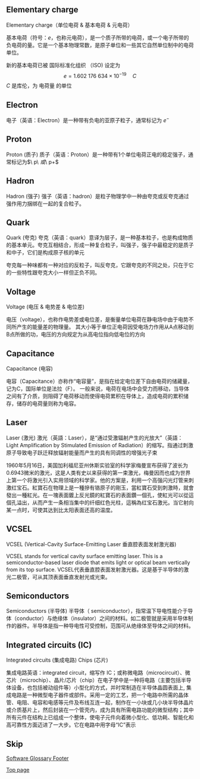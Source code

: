 ## Elementary charge
Elementary charge（单位电荷 & 基本电荷 & 元电荷）

基本电荷（符号：${\displaystyle e}$，也称元电荷），是一个质子所带的电荷，或一个电子所带的负电荷的量。它是一个基本物理常数，是原子单位和一些其它自然单位制中的电荷单位。

新的基本电荷已被 国际标准化组织 （ISO) 设定为
$${\displaystyle e=1.602\ 176\ 634\times 10^{-19} \quad C }$$
${C}$ 是库伦，为 电荷量 的单位

## Electron
电子（英语：Electron）是一种带有负电的亚原子粒子，通常标记为$\ e^-$

## Proton
Proton (质子)
质子（英语：Proton）是一种带有1个单位电荷正电的稳定强子，通常标记为$\ p\ $或$\ p+\$

## Hadron
Hadron (强子)
强子（英语：hadron）是粒子物理学中一种由夸克或反夸克通过强作用力捆绑在一起的复合粒子。

## Quark
Quark (夸克)
夸克（英语：quark）意译为层子，是一种基本粒子，也是构成物质的基本单元。夸克互相结合，形成一种复合粒子，叫强子，强子中最稳定的是质子和中子，它们是构成原子核的单元

夸克每一种味都有一种对应的反粒子，叫反夸克，它跟夸克的不同之处，只在于它的一些特性跟夸克大小一样但正负不同。

## Voltage
Voltage (电压 & 电势差 & 电位差)

电压（voltage），也称作电势差或电位差，是衡量单位电荷在静电场中由于电势不同所产生的能量差的物理量。 其大小等于单位正电荷因受电场力作用从A点移动到B点所做的功，电压的方向规定为从高电位指向低电位的方向

## Capacitance
Capacitance (电容)

电容（Capacitance）亦称作“电容量”，是指在给定电位差下自由电荷的储藏量，记为C，国际单位是法拉（F）。 一般来说，电荷在电场中会受力而移动，当导体之间有了介质，则阻碍了电荷移动而使得电荷累积在导体上，造成电荷的累积储存，储存的电荷量则称为电容。

## Laser
Laser (激光)
激光（英語：Laser），是“通过受激辐射产生的光放大”（英語：Light Amplification by Stimulated Emission of Radiation）的缩写。指通过刺激原子导致电子跃迁释放辐射能量而产生的具有同调性的增强光子束

1960年5月16日，美国加利福尼亚州休斯实验室的科学家梅曼宣布获得了波长为0.6943微米的激光，这是人类有史以来获得的第一束激光，梅曼因而也成为世界上第一个将激光引入实用领域的科学家。他的方案是，利用一个高强闪光灯管来刺激红宝石。紅寶石在物理上是一種摻有铬原子的剛玉，當紅寶石受到刺激時，就會發出一種紅光。在一塊表面鍍上反光鏡的紅寶石的表面鑽一個孔，使紅光可以從這個孔溢出，从而产生一条相当集中的纤细红色光柱，這稱為红宝石激光。当它射向某一点时，可使其达到比太阳表面还高的温度。

## VCSEL
VCSEL (Vertical-Cavity Surface-Emitting Laser 垂直腔表面发射激光器)

VCSEL stands for vertical cavity surface emitting laser. This is a semiconductor-based laser diode that emits light or optical beam vertically from its top surface. 
VCSEL代表垂直腔表面发射激光器。这是基于半导体的激光二极管，可从其顶表面垂直发射光或光束。

## Semiconductors
Semiconductors (半导体)
半导体（ semiconductor），指常温下导电性能介于导体（conductor）与绝缘体（insulator）之间的材料。如二极管就是采用半导体制作的器件。半导体是指一种导电性可受控制，范围可从绝缘体至导体之间的材料。

## Integrated circuits (IC)
Integrated circuits (集成电路) Chips (芯片)

集成电路英语：integrated circuit，缩写作 IC；或称微电路（microcircuit）、微芯片（microchip）、晶片/芯片（chip）在电子学中是一种将电路（主要包括半导体设备，也包括被动组件等）小型化的方式，并时常制造在半导体晶圆表面上, 集成电路是一种微型电子器件或部件。采用一定的工艺，把一个电路中所需的晶体管、电阻、电容和电感等元件及布线互连一起，制作在一小块或几小块半导体晶片或介质基片上，然后封装在一个管壳内，成为具有所需电路功能的微型结构；其中所有元件在结构上已组成一个整体，使电子元件向着微小型化、低功耗、智能化和高可靠性方面迈进了一大步。它在电路中用字母“IC”表示

## Skip

[Software Glossary Footer](../technology/technology_glossary.md#bottom-of-the-page)

[Top page](#elementary-charge)